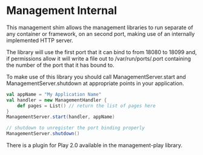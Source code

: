 Management Internal
===================

This management shim allows the management libraries to run separate of any container or framework, on an second
port, making use of an internally implemented HTTP server.

The library will use the first port that it can bind to from 18080 to 18099 and, if permissions allow it will write
a file out to /var/run/ports/<name>.port containing the number of the port that it has bound to.

To make use of this library you should call ManagementServer.start and ManagementServer.shutdown at appropriate points
in your application.

```scala
val appName = "My Application Name"
val handler = new ManagementHandler {
    def pages = List() // return the list of pages here
}
ManagementServer.start(handler, appName)
```

```scala
// shutdown to unregister the port binding properly
ManagementServer.shutdown()
```

There is a plugin for Play 2.0 available in the management-play library.